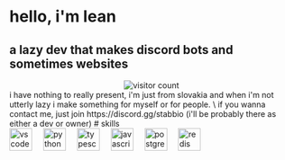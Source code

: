 # hello, i'm lean
## a lazy dev that makes discord bots and sometimes websites
<div align="center">
  <img src="https://count.getloli.com/@:iarguealot?name=%3Aiarguealot&theme=asoul&padding=5&offset=0&align=center&scale=1&pixelated=1&darkmode=auto" alt="visitor count" />
</div>
i have nothing to really present, i'm just from slovakia and when i'm not utterly lazy i make something for myself or for people. \
if you wanna contact me, just join https://discord.gg/stabbio (i'll be probably there as either a dev or owner)
# skills
<div align="left">
  <img src="https://cdn.jsdelivr.net/gh/devicons/devicon/icons/vscode/vscode-original.svg" height="40" alt="vscode logo"  />
  <img width="12" />
  <img src="https://cdn.jsdelivr.net/gh/devicons/devicon/icons/python/python-original.svg" height="40" alt="python logo"  />
  <img width="12" />
  <img src="https://cdn.jsdelivr.net/gh/devicons/devicon/icons/typescript/typescript-original.svg" height="40" alt="typescript logo"  />
  <img width="12" />
  <img src="https://cdn.jsdelivr.net/gh/devicons/devicon/icons/javascript/javascript-original.svg" height="40" alt="javascript logo"  />
  <img width="12" />
  <img src="https://cdn.jsdelivr.net/gh/devicons/devicon/icons/postgresql/postgresql-original.svg" height="40" alt="postgresql logo"  />
  <img width="12" />
  <img src="https://cdn.jsdelivr.net/gh/devicons/devicon/icons/redis/redis-original.svg" height="40" alt="redis logo"  />
</div>
